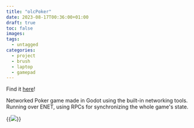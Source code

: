 ```yaml
---
title: "olcPoker"
date: 2023-08-17T00:36:00+01:00
draft: true
toc: false
images:
tags:
  - untagged
categories:
  - project
  - brush
  - laptop
  - gamepad
---
```


Find it [here](https://github.com/tutasmaster/olcPoker)!

Networked Poker game made in Godot using the built-in networking tools.\
Running over ENET, using RPCs for synchronizing the whole game's state.

{{<image src="/olcPoker/main.png" position="center">}}